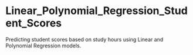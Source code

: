 # Linear_Polynomial_Regression_Student_Scores
Predicting student scores based on study hours using Linear and Polynomial Regression models.

